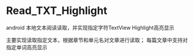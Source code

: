 # Read_TXT_Highlight
android 本地文本阅读读取，并实现指定字符TextView Highlight高亮显示

主要实现读取指定文本，根据章节和单元名对文章进行读取；
每篇文章中支持对指定单词高亮显示
